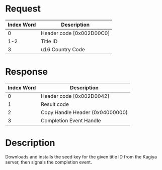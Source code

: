 # Request

| Index Word | Description                |
|------------|----------------------------|
| 0          | Header code \[0x002D00C0\] |
| 1-2        | Title ID                   |
| 3          | u16 Country Code           |

# Response

| Index Word | Description                     |
|------------|---------------------------------|
| 0          | Header code \[0x002D0042\]      |
| 1          | Result code                     |
| 2          | Copy Handle Header (0x04000000) |
| 3          | Completion Event Handle         |

# Description

Downloads and installs the seed key for the given title ID from the
Kagiya server, then signals the completion event.